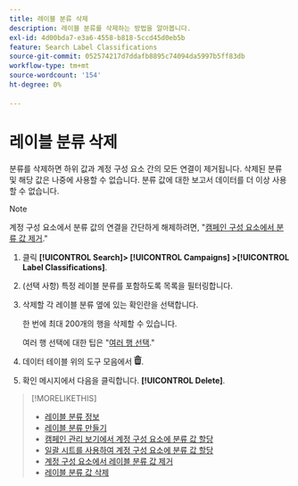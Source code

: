 ```yaml
---
title: 레이블 분류 삭제
description: 레이블 분류를 삭제하는 방법을 알아봅니다.
exl-id: 4d00bda7-e3a6-4558-b818-5ccd45d0eb5b
feature: Search Label Classifications
source-git-commit: 052574217d7ddafb8895c74094da5997b5ff83db
workflow-type: tm+mt
source-wordcount: '154'
ht-degree: 0%

---
```


# 레이블 분류 삭제

분류를 삭제하면 하위 값과 계정 구성 요소 간의 모든 연결이 제거됩니다. 삭제된 분류 및 해당 값은 나중에 사용할 수 없습니다. 분류 값에 대한 보고서 데이터를 더 이상 사용할 수 없습니다.

>[!NOTE]
>
>계정 구성 요소에서 분류 값의 연결을 간단하게 해제하려면, &quot;[캠페인 구성 요소에서 분류 값 제거](classification-values-remove.md).&quot;

1. 클릭 **[!UICONTROL Search]> [!UICONTROL Campaigns] >[!UICONTROL Label Classifications]**.

1. (선택 사항) 특정 레이블 분류를 포함하도록 목록을 필터링합니다.

1. 삭제할 각 레이블 분류 옆에 있는 확인란을 선택합니다.

   한 번에 최대 200개의 행을 삭제할 수 있습니다.

   여러 행 선택에 대한 팁은 &quot;[여러 행 선택](/help/search-social-commerce/common-tasks/navigation-editing-selection/multiple-rows-select.md).&quot;

1. 데이터 테이블 위의 도구 모음에서 ![삭제](/help/search-social-commerce/assets/delete.png "삭제").

1. 확인 메시지에서 다음을 클릭합니다. **[!UICONTROL Delete]**.

>[!MORELIKETHIS]
>
>* [레이블 분류 정보](classification-about.md)
>* [레이블 분류 만들기](classification-create.md)
>* [캠페인 관리 보기에서 계정 구성 요소에 분류 값 할당](classification-values-assign-campaign-management.md)
>* [일괄 시트를 사용하여 계정 구성 요소에 분류 값 할당](classification-values-assign-bulksheets.md)
>* [계정 구성 요소에서 레이블 분류 값 제거](classification-values-remove.md)
>* [레이블 분류 값 삭제](classification-values-delete.md)
